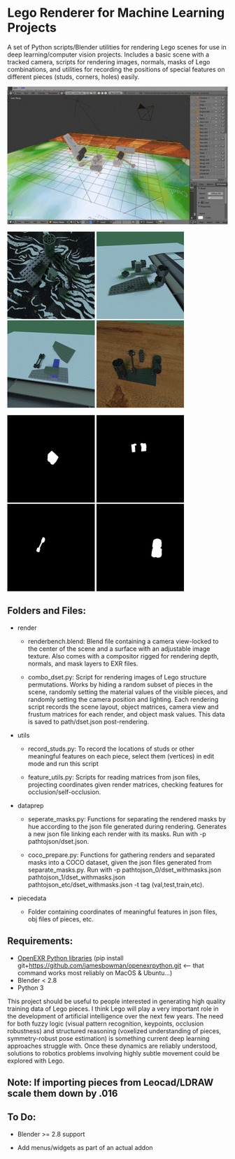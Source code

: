 # Lego Renderer for Machine Learning Projects


A set of Python scripts/Blender utilities for rendering Lego scenes for use in deep learning/computer vision projects.
Includes a basic scene with a tracked camera, scripts for rendering images, normals, masks of Lego combinations, and utilities for recording the positions of special features on different pieces (studs, corners, holes) easily.


![alt text](./repo_images/renders.gif "Rendering")


![alt text](./repo_images/0000_tst.gif "render1")  ![alt text](./repo_images/0001_tst.gif "mask1")  ![alt text](./repo_images/0002_tst.gif "normals1")  ![alt text](./repo_images/0003_tst.gif "masks1")


![alt text](./repo_images/0000_masks.gif "0")  ![alt text](./repo_images/0001_masks.gif "1")  ![alt text](./repo_images/0002_masks.gif "2")  ![alt text](./repo_images/0003_masks.gif "3")


## Folders and Files:

* render
  * renderbench.blend: Blend file containing a camera view-locked to the center of the scene and a surface with an adjustable image texture.  Also comes with a compositor rigged for rendering depth, normals, and mask layers to EXR files.

  * combo_dset.py: Script for rendering images of Lego structure permutations.  Works by hiding a random subset of pieces in the scene, randomly setting the material values of the visible pieces, and randomly setting the camera position and lighting.  Each rendering script records the scene layout, object matrices, camera view and frustum matrices for each render, and object mask values. This data is saved to path/dset.json post-rendering.

* utils
  * record_studs.py: To record the locations of studs or other meaningful features on each piece, select them (vertices) in edit mode and run this script

  * feature_utils.py: Scripts for reading matrices from json files, projecting coordinates given render matrices, checking features for occlusion/self-occlusion.   

* dataprep
  * seperate_masks.py: Functions for separating the rendered masks by hue according to the json file generated during rendering.  Generates a new json file linking each render with its masks.  Run with -p pathtojson/dset.json.

  * coco_prepare.py: Functions for gathering renders and separated masks into a COCO dataset, given the json files generated from separate_masks.py.  Run with -p pathtojson_0/dset_withmasks.json pathtojson_1/dset_withmasks.json pathtojson_etc/dset_withmasks.json -t tag (val,test,train,etc). 

* piecedata
    * Folder containing coordinates of meaningful features in json files, obj files of pieces, etc.


## Requirements:

* [OpenEXR Python libraries](https://github.com/jamesbowman/openexrpython) (pip install git+https://github.com/jamesbowman/openexrpython.git  <-- that command works most reliably on MacOS & Ubuntu...)
* Blender < 2.8
* Python 3


This project should be useful to people interested in generating high quality training data of Lego pieces.  I think Lego will play a very important role in the development of artificial intelligence over the next few years.  The need for both fuzzy logic (visual pattern recognition, keypoints, occlusion robustness) and structured reasoning (voxelized understanding of pieces, symmetry-robust pose estimation) is something current deep learning approaches struggle with.  Once these dynamics are reliably understood, solutions to robotics problems involving highly subtle movement could be explored with Lego.


## Note: If importing pieces from Leocad/LDRAW scale them down by .016


## To Do:

* Blender >= 2.8 support

* Add menus/widgets as part of an actual addon
